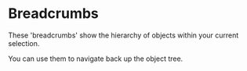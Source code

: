 # Breadcrumbs
These 'breadcrumbs' show the hierarchy of objects within your current selection.  

You can use them to navigate back up the object tree.